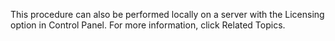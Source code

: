 <Token xmlns:xlink="http://www.w3.org/1999/xlink">This procedure can also be performed locally on a server with the Licensing option in Control Panel. For more information, click <legacyBold xmlns="http://ddue.schemas.microsoft.com/authoring/2003/5">Related Topics</legacyBold>.</Token>